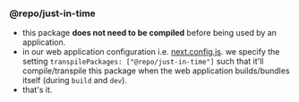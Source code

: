 ### @repo/just-in-time

- this package **does not need to be compiled** before being used by an application.
- in our web application configuration i.e. [next.config.js](../../apps/web/next.config.js). we specify the setting
`transpilePackages: ["@repo/just-in-time"]` such that it'll compile/transpile this package when the web application
builds/bundles itself (during `build` and `dev`).
- that's it.
